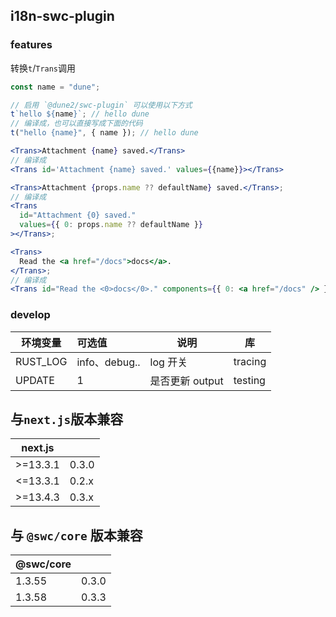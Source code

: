 ## i18n-swc-plugin

### features

转换`t`/`Trans`调用

```js
const name = "dune";

// 启用 `@dune2/swc-plugin` 可以使用以下方式
t`hello ${name}`; // hello dune
// 编译成，也可以直接写成下面的代码
t("hello {name}", { name }); // hello dune
```

```jsx
<Trans>Attachment {name} saved.</Trans>
// 编译成
<Trans id='Attachment {name} saved.' values={{name}}></Trans>
```

```jsx
<Trans>Attachment {props.name ?? defaultName} saved.</Trans>;
// 编译成
<Trans
  id="Attachment {0} saved."
  values={{ 0: props.name ?? defaultName }}
></Trans>;
```

```jsx
<Trans>
  Read the <a href="/docs">docs</a>.
</Trans>;
// 编译成
<Trans id="Read the <0>docs</0>." components={{ 0: <a href="/docs" /> }} />;
```

### develop

| 环境变量 | 可选值        | 说明            | 库      |
| -------- | :------------ | --------------- | ------- |
| RUST_LOG | info、debug.. | log 开关        | tracing |
| UPDATE   | 1             | 是否更新 output | testing |

## 与`next.js`版本兼容

| next.js  |       |
| -------- | ----- |
| >=13.3.1 | 0.3.0 |
| <=13.3.1 | 0.2.x |
| >=13.4.3 | 0.3.x |

## 与 `@swc/core` 版本兼容

| @swc/core |       |
| --------- | ----- |
| 1.3.55    | 0.3.0 |
| 1.3.58    | 0.3.3 |
